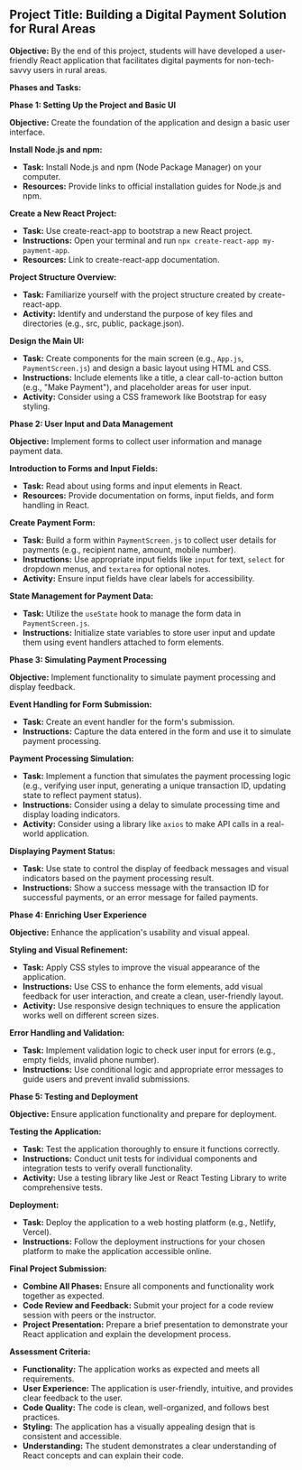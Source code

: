 ## Project Title:  Building a Digital Payment Solution for Rural Areas

**Objective:** By the end of this project, students will have developed a user-friendly React application that facilitates digital payments for non-tech-savvy users in rural areas.

**Phases and Tasks:**

**Phase 1: Setting Up the Project and Basic UI**

**Objective:** Create the foundation of the application and design a basic user interface.

**Install Node.js and npm:**
* **Task:** Install Node.js and npm (Node Package Manager) on your computer.
* **Resources:** Provide links to official installation guides for Node.js and npm.

**Create a New React Project:**
* **Task:** Use create-react-app to bootstrap a new React project.
* **Instructions:** Open your terminal and run `npx create-react-app my-payment-app`.
* **Resources:** Link to create-react-app documentation.

**Project Structure Overview:**
* **Task:** Familiarize yourself with the project structure created by create-react-app.
* **Activity:** Identify and understand the purpose of key files and directories (e.g., src, public, package.json).

**Design the Main UI:**
* **Task:** Create components for the main screen (e.g., `App.js`, `PaymentScreen.js`) and design a basic layout using HTML and CSS.
* **Instructions:**  Include elements like a title, a clear call-to-action button (e.g., "Make Payment"), and placeholder areas for user input. 
* **Activity:** Consider using a CSS framework like Bootstrap for easy styling.

**Phase 2: User Input and Data Management**

**Objective:** Implement forms to collect user information and manage payment data.

**Introduction to Forms and Input Fields:**
* **Task:** Read about using forms and input elements in React.
* **Resources:** Provide documentation on forms, input fields, and form handling in React.

**Create Payment Form:**
* **Task:** Build a form within `PaymentScreen.js` to collect user details for payments (e.g., recipient name, amount, mobile number).
* **Instructions:** Use appropriate input fields like `input` for text, `select` for dropdown menus, and `textarea` for optional notes. 
* **Activity:** Ensure input fields have clear labels for accessibility.

**State Management for Payment Data:**
* **Task:** Utilize the `useState` hook to manage the form data in `PaymentScreen.js`.
* **Instructions:** Initialize state variables to store user input and update them using event handlers attached to form elements.

**Phase 3: Simulating Payment Processing**

**Objective:** Implement functionality to simulate payment processing and display feedback.

**Event Handling for Form Submission:**
* **Task:** Create an event handler for the form's submission.
* **Instructions:** Capture the data entered in the form and use it to simulate payment processing.

**Payment Processing Simulation:**
* **Task:** Implement a function that simulates the payment processing logic (e.g., verifying user input, generating a unique transaction ID, updating state to reflect payment status).
* **Instructions:** Consider using a delay to simulate processing time and display loading indicators.
* **Activity:** Consider using a library like `axios` to make API calls in a real-world application.

**Displaying Payment Status:**
* **Task:**  Use state to control the display of feedback messages and visual indicators based on the payment processing result.
* **Instructions:** Show a success message with the transaction ID for successful payments, or an error message for failed payments.

**Phase 4: Enriching User Experience**

**Objective:** Enhance the application's usability and visual appeal.

**Styling and Visual Refinement:**
* **Task:** Apply CSS styles to improve the visual appearance of the application.
* **Instructions:** Use CSS to enhance the form elements, add visual feedback for user interaction, and create a clean, user-friendly layout.
* **Activity:** Use responsive design techniques to ensure the application works well on different screen sizes.

**Error Handling and Validation:**
* **Task:** Implement validation logic to check user input for errors (e.g., empty fields, invalid phone number).
* **Instructions:** Use conditional logic and appropriate error messages to guide users and prevent invalid submissions.

**Phase 5: Testing and Deployment**

**Objective:** Ensure application functionality and prepare for deployment.

**Testing the Application:**
* **Task:**  Test the application thoroughly to ensure it functions correctly.
* **Instructions:** Conduct unit tests for individual components and integration tests to verify overall functionality.
* **Activity:** Use a testing library like Jest or React Testing Library to write comprehensive tests.

**Deployment:**
* **Task:** Deploy the application to a web hosting platform (e.g., Netlify, Vercel).
* **Instructions:** Follow the deployment instructions for your chosen platform to make the application accessible online.

**Final Project Submission:**

* **Combine All Phases:** Ensure all components and functionality work together as expected.
* **Code Review and Feedback:** Submit your project for a code review session with peers or the instructor.
* **Project Presentation:** Prepare a brief presentation to demonstrate your React application and explain the development process.

**Assessment Criteria:**

* **Functionality:** The application works as expected and meets all requirements.
* **User Experience:** The application is user-friendly, intuitive, and provides clear feedback to the user.
* **Code Quality:** The code is clean, well-organized, and follows best practices.
* **Styling:** The application has a visually appealing design that is consistent and accessible.
* **Understanding:** The student demonstrates a clear understanding of React concepts and can explain their code. 
